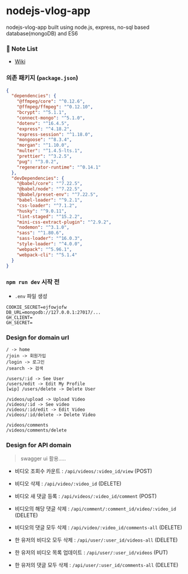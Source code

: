 # nodejs-vlog-app

nodejs-vlog-app built using node.js, express, no-sql based database(mongoDB) and ES6

### 📝 Note List

- [Wiki](https://github.com/choihayeong/nodejs-vlog-app/wiki)

### 의존 패키지 (`package.json`)

```json
{
  "dependencies": {
    "@ffmpeg/core": "^0.12.6",
    "@ffmpeg/ffmpeg": "^0.12.10",
    "bcrypt": "^5.1.1",
    "connect-mongo": "^5.1.0",
    "dotenv": "^16.4.5",
    "express": "^4.18.2",
    "express-session": "^1.18.0",
    "mongoose": "^8.3.4",
    "morgan": "^1.10.0",
    "multer": "^1.4.5-lts.1",
    "prettier": "^3.2.5",
    "pug": "^3.0.2",
    "regenerator-runtime": "^0.14.1"
  },
  "devDependencies": {
    "@babel/core": "^7.22.5",
    "@babel/node": "^7.22.5",
    "@babel/preset-env": "^7.22.5",
    "babel-loader": "^9.2.1",
    "css-loader": "^7.1.2",
    "husky": "^9.0.11",
    "lint-staged": "^15.2.2",
    "mini-css-extract-plugin": "^2.9.2",
    "nodemon": "^3.1.0",
    "sass": "^1.80.6",
    "sass-loader": "^16.0.3",
    "style-loader": "^4.0.0",
    "webpack": "^5.96.1",
    "webpack-cli": "^5.1.4"
  }
}
```

### `npm run dev` 시작 전

- `.env` 파일 생성

```
COOKIE_SECRET=ejfowjofw
DB_URL=mongodb://127.0.0.1:27017/...
GH_CLIENT=
GH_SECRET=
```

### Design for domain url

```
/ -> home
/join -> 회원가입
/login -> 로그인
/search -> 검색

/users/:id -> See User
/users/edit -> Edit My Profile
[wip] /users/delete -> Delete User

/videos/upload -> Upload Video
/videos/:id -> See video
/videos/:id/edit -> Edit Video
/videos/:id/delete -> Delete Video

/videos/comments
/videos/comments/delete
```

### Design for API domain

> swagger ui 활용.....

- 비디오 조회수 카운트 : `/api/videos/:video_id/view` (POST)
- 비디오 삭제 : `/api/video/:video_id` (DELETE)
- 비디오 새 댓글 등록 : `/api/videos/:video_id/comment` (POST)
- 비디오의 해당 댓글 삭제 : `/api/comment/:comment_id/video/:video_id` (DELETE)
- 비디오의 댓글 모두 삭제 : `/api/video/:video_id/comments-all` (DELETE)

- 한 유저의 비디오 모두 삭제 : `/api/user/:user_id/videos-all` (DELETE)
- 한 유저의 비디오 목록 업데이트 : `/api/user/:user_id/videos` (PUT)
- 한 유저의 댓글 모두 삭제 : `/api/user/:user_id/comments-all` (DELETE)
